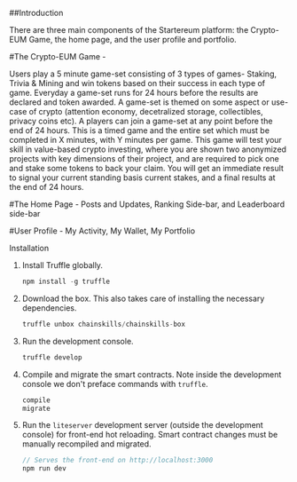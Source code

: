 
##Introduction

There are three main components of the Startereum platform: the Crypto-EUM Game, the home page, and the user profile and portfolio.

#The Crypto-EUM Game -

Users play a 5 minute game-set consisting of 3 types of games- Staking, Trivia & Mining and win tokens based on their success in each type of game. 
Everyday a game-set runs for 24 hours before the results are declared and token awarded. 
A game-set is themed on some aspect or use-case of crypto  (attention economy, decetralized storage, collectibles, privacy coins etc). 
A players can join a game-set at any point before the end of 24 hours. This is a timed game and the entire set which must be completed in X minutes, with Y minutes per game. 
This game will test your skill in value-based crypto investing, where you are shown two anonymized projects with key dimensions of their project, and are required to pick one and stake some tokens to back your claim. You will get an immediate result to signal your current standing basis current stakes, and a final results at the end of 24 hours.

#The Home Page - Posts and Updates, Ranking Side-bar, and Leaderboard side-bar

#User Profile - My Activity, My Wallet, My Portfolio


Installation

1. Install Truffle globally.
    ```javascript
    npm install -g truffle
    ```

2. Download the box. This also takes care of installing the necessary dependencies.
    ```javascript
    truffle unbox chainskills/chainskills-box
    ```

3. Run the development console.
    ```javascript
    truffle develop
    ```

4. Compile and migrate the smart contracts. Note inside the development console we don't preface commands with `truffle`.
    ```javascript
    compile
    migrate
    ```

5. Run the `liteserver` development server (outside the development console) for front-end hot reloading. Smart contract changes must be manually recompiled and migrated.
    ```javascript
    // Serves the front-end on http://localhost:3000
    npm run dev
    ```
